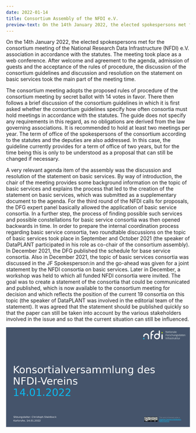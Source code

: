 ```yaml
---
date: 2022-01-14
title: Consortium Assembly of the NFDI e.V. 
preview-text: On the 14th January 2022, the elected spokespersons met for the consortium meeting of the National Research Data Infrastructure (NFDI) e.V. association in accordance with the statutes. The meeting took place as a web conference. After welcome and agreement to the agenda, admission of guests and the acceptance of the rules of procedure, the discussion of the consortium guidelines and discussion and resolution on the statement on basic services...
---
```


On the 14th January 2022, the elected spokespersons met for the consortium meeting of the National Research Data Infrastructure (NFDI) e.V. association in accordance with the statutes. The meeting took place as a web conference. After welcome and agreement to the agenda, admission of guests and the acceptance of the rules of procedure, the discussion of the consortium guidelines and discussion and resolution on the statement on basic services took the main part of the meeting time.

The consortium meeting adopts the proposed rules of procedure of the consortium meeting by secret ballot with 14 votes in favor. There then follows a brief discussion of the consortium guidelines in which it is first asked whether the consortium guidelines specify how often consortia must hold meetings in accordance with the statutes. The guide does not specify any requirements in this regard, as no obligations are derived from the law governing associations. It is recommended to hold at least two meetings per year. The term of office of the spokespersons of the consortium according to the statutes and the deputies are also addressed. In this case, the guideline currently provides for a term of office of two years, but for the time being this is only to be understood as a proposal that can still be changed if necessary.

A very relevant agenda item of the assembly was the discussion and resolution of the statement on basic services. By way of introduction, the chair of the meeting provides some background information on the topic of basic services and explains the process that led to the creation of the statement on basic services, which was submitted as a supplementary document to the agenda. For the third round of the NFDI calls for proposals, the DFG expert panel basically allowed the application of basic service consortia. In a further step, the process of finding possible such services and possible constellations for basic service consortia was then opened backwards in time. In order to prepare the internal coordination process regarding basic service consortia, two roundtable discussions on the topic of basic services took place in September and October 2021 (the speaker of DataPLANT participated in his role as co-chair of the consortium assembly). In December 2021, the DFG published the schedule for base service consortia. Also in December 2021, the topic of basic services consortia was discussed in the JF Spokesperson:in and the go-ahead was given for a joint statement by the NFDI consortia on basic services. Later in December, a workshop was held to which all funded NFDI consortia were invited. The goal was to create a statement of the consortia that could be communicated and published, which is now available to the consortium meeting for decision and which reflects the position of the current 19 consortia on this topic (the speaker of DataPLANT was involved in the editorial team of the statement). It was agreed that the statement should be published quickly so that the paper can still be taken into account by the various stakeholders involved in the issue and so that the current situation can still be influenced.

![Consortium Assembly of the NFDI e.V.](../../images/News-Items/Konsortialversammlung.png "Consortium Assembly of the NFDI e.V.")
